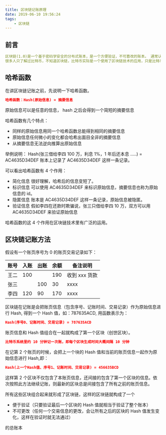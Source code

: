 ```yaml
---
title: 区块链记账原理
date: 2019-06-10 19:56:24
tags: 
    - 区块链
---
```

<meta name="referrer" content="no-referrer" />

## 前言

```yml
区块链(1.0)是一个基于密码学安全的分布式账本，是一个方便验证，不可篡改的账本。 通常认为与智能合约相结合的区块链为区块链2.0, 如以太坊是典型的区块链2.0
很多人只了解过比特币，不知道区块链，比特币实际是一个使用了区块链技术的应用，只是比特币当前太热，把区块链技术的光芒给掩盖了。区块链才是未来。
```

## 哈希函数

在讲区块链记账之前，先说明一下哈希函数。
```json
哈希函数：Hash(原始信息) = 摘要信息
```

原始信息可以是任意的信息， hash 之后会得到一个简短的摘要信息

哈希函数有几个特点：

- 同样的原始信息用同一个哈希函数总能得到相同的摘要信息
- 原始信息任何微小的变化都会哈希出面目全非的摘要信息
- 从摘要信息无法逆向推算出原始信息

举例说明：
Hash(张三借给李四 100 万，利息 1%，1 年后还本息 .....) = AC4635D34DEF
账本上记录了 AC4635D34DEF 这样一条记录。

可以看出哈希函数有 4 个作用：

- 简化信息
很好理解，哈希后的信息变短了。
- 标识信息
可以使用 AC4635D34DEF 来标识原始信息，摘要信息也称为原始信息的 id。
- 隐匿信息
账本是 AC4635D34DEF 这样一条记录，原始信息被隐匿。
- 验证信息
假如李四在还款时欺骗说，张三只借给李四 10 万，双方可以用 AC4635D34DEF 来验证原始信息

哈希函数的这 4 个作用在区块链技术里有广泛的运用。

## 区块链记账方法

假设有一个账页序号为 0 的账页交易记录如下：

账号	|入账	|出账|	余额	|备注说明
---|---|---|---|---
王二|	100	|	|190	|收到 xxx 货款
张三|	|	100|	30	|xxxx
李四|	120|	90|	170	|xxxx

区块链在记账是会把账页信息（包含序号、记账时间、交易记录）作为原始信息进行 Hash, 得到一个 Hash 值，如：787635ACD, 用函数表示为：

```json
Hash(序号0、记账时间、交易记录) = 787635ACD
```

账页信息和 Hash 值组合在一起就构成了第一个区块（创世区块）。

```json
比特币系统里约 10 分钟记一次账，即每个区块生成时间大概间隔 10 分钟
```

在记第 2 个账页的时候，会把上一个块的 Hash 值和当前的账页信息一起作为原始信息进行 Hash,即：

```json
Hash(上一个Hash值、序号1、记账时间、交易记录) = 456635BCD
```

这样第 2 个区块不仅包含了本账页信息，还间接的包含了第一个区块的信息。依次按照此方法继续记账，则最新的区块总是间接包含了所有之前的账页信息。

所有这些区块组合起来就形成了区块链，这样的区块链就构成了一个

- 便于验证（只要验证最后一个区块的 Hash 值就相当于验证了整个账本）
- 不可更改（任何一个交易信息的更改，会让所有之后的区块的 Hash 值发生变化，这样在验证时就无法通过）

的总账本